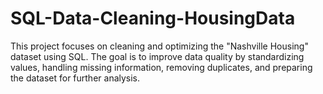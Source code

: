 # SQL-Data-Cleaning-HousingData
This project focuses on cleaning and optimizing the "Nashville Housing" dataset using SQL. The goal is to improve data quality by standardizing values, handling missing information, removing duplicates, and preparing the dataset for further analysis.
